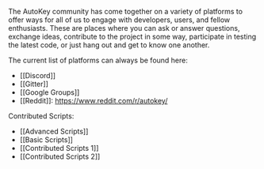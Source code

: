 The AutoKey community has come together on a variety of platforms to offer ways for all of us to engage with developers, users, and fellow enthusiasts. These are places where you can ask or answer questions, exchange ideas, contribute to the project in some way, participate in testing the latest code, or just hang out and get to know one another.

The current list of platforms can always be found here: 
* [[Discord]]
* [[Gitter]]
* [[Google Groups]]
* [[Reddit]]: https://www.reddit.com/r/autokey/

Contributed Scripts:
* [[Advanced Scripts]]
* [[Basic Scripts]]
* [[Contributed Scripts 1]]
* [[Contributed Scripts 2]]
